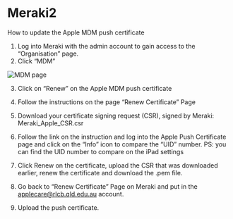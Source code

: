 # Meraki2

How to update the Apple MDM push certificate
1.	Log into Meraki with the admin account to gain access to the “Organisation” page. 
2.	Click “MDM” 

![MDM page](./Meraki1.png)

3.	Click on “Renew” on the Apple MDM push certificate 

4.	Follow the instructions on the page “Renew Certificate” Page
 
5.	Download your certificate signing request (CSR), signed by Meraki: Meraki_Apple_CSR.csr
6.	Follow the link on the instruction and log into the Apple Push Certificate page and click on the “Info” icon to compare the “UID” number. 
PS: you can find the UID number to compare on the iPad settings
7.	Click Renew on the certificate, upload the CSR that was downloaded earlier, renew the certificate and download the .pem file.
8.	Go back to “Renew Certificate” Page on Meraki and put in the applecare@rlcb.qld.edu.au account.
9.	Upload the push certificate.
